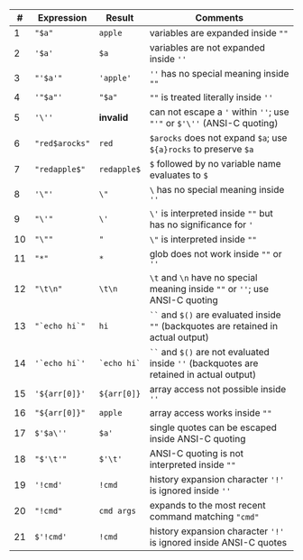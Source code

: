 <table class="s-table">
<thead>
<tr>
<th>#</th>
<th>Expression</th>
<th>Result</th>
<th>Comments</th>
</tr>
</thead>
<tbody>
<tr>
<td>1</td>
<td><code>"$a"</code></td>
<td><code>apple</code></td>
<td>variables are expanded inside <code>""</code></td>
</tr>
<tr>
<td>2</td>
<td><code>'$a'</code></td>
<td><code>$a</code></td>
<td>variables are not expanded inside <code>''</code></td>
</tr>
<tr>
<td>3</td>
<td><code>"'$a'"</code></td>
<td><code>'apple'</code></td>
<td><code>''</code> has no special meaning inside <code>""</code></td>
</tr>
<tr>
<td>4</td>
<td><code>'"$a"'</code></td>
<td><code>"$a"</code></td>
<td><code>""</code> is treated literally inside <code>''</code></td>
</tr>
<tr>
<td>5</td>
<td><code>'\''</code></td>
<td><strong>invalid</strong></td>
<td>can not escape a <code>'</code> within <code>''</code>; use <code>"'"</code> or <code>$'\''</code> (ANSI-C quoting)</td>
</tr>
<tr>
<td>6</td>
<td><code>"red$arocks"</code></td>
<td><code>red</code></td>
<td><code>$arocks</code> does not expand <code>$a</code>; use <code>${a}rocks</code> to preserve <code>$a</code></td>
</tr>
<tr>
<td>7</td>
<td><code>"redapple$"</code></td>
<td><code>redapple$</code></td>
<td><code>$</code> followed by no variable name evaluates to <code>$</code></td>
</tr>
<tr>
<td>8</td>
<td><code>'\"'</code></td>
<td><code>\"</code></td>
<td><code>\</code> has no special meaning inside <code>''</code></td>
</tr>
<tr>
<td>9</td>
<td><code>"\'"</code></td>
<td><code>\'</code></td>
<td><code>\'</code> is interpreted inside <code>""</code> but has no significance for <code>'</code></td>
</tr>
<tr>
<td>10</td>
<td><code>"\""</code></td>
<td><code>"</code></td>
<td><code>\"</code> is interpreted inside <code>""</code></td>
</tr>
<tr>
<td>11</td>
<td><code>"*"</code></td>
<td><code>*</code></td>
<td>glob does not work inside <code>""</code> or <code>''</code></td>
</tr>
<tr>
<td>12</td>
<td><code>"\t\n"</code></td>
<td><code>\t\n</code></td>
<td><code>\t</code> and <code>\n</code> have no special meaning inside <code>""</code> or <code>''</code>; use ANSI-C quoting</td>
</tr>
<tr>
<td>13</td>
<td><code>"`echo hi`"</code></td>
<td><code>hi</code></td>
<td><code>``</code> and <code>$()</code> are evaluated inside <code>""</code> (backquotes are retained in actual output)</td>
</tr>
<tr>
<td>14</td>
<td><code>'`echo hi`'</code></td>
<td><code>`echo hi`</code></td>
<td><code>``</code> and <code>$()</code> are not evaluated inside <code>''</code> (backquotes are retained in actual output)</td>
</tr>
<tr>
<td>15</td>
<td><code>'${arr[0]}'</code></td>
<td><code>${arr[0]}</code></td>
<td>array access not possible inside <code>''</code></td>
</tr>
<tr>
<td>16</td>
<td><code>"${arr[0]}"</code></td>
<td><code>apple</code></td>
<td>array access works inside <code>""</code></td>
</tr>
<tr>
<td>17</td>
<td><code>$'$a\''</code></td>
<td><code>$a'</code></td>
<td>single quotes can be escaped inside ANSI-C quoting</td>
</tr>
<tr>
<td>18</td>
<td><code>"$'\t'"</code></td>
<td><code>$'\t'</code></td>
<td>ANSI-C quoting is not interpreted inside <code>""</code></td>
</tr>
<tr>
<td>19</td>
<td><code>'!cmd'</code></td>
<td><code>!cmd</code></td>
<td>history expansion character <code>'!'</code> is ignored inside <code>''</code></td>
</tr>
<tr>
<td>20</td>
<td><code>"!cmd"</code></td>
<td><code>cmd args</code></td>
<td>expands to the most recent command matching <code>"cmd"</code></td>
</tr>
<tr>
<td>21</td>
<td><code>$'!cmd'</code></td>
<td><code>!cmd</code></td>
<td>history expansion character <code>'!'</code> is ignored inside ANSI-C quotes</td>
</tr>
</tbody>
</table>
